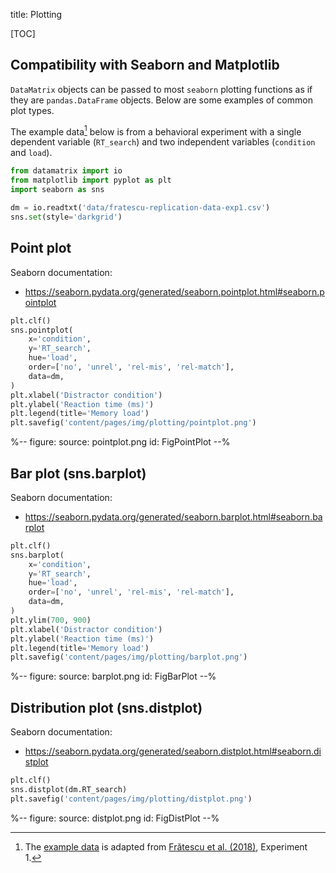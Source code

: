 title: Plotting

[TOC]

## Compatibility with Seaborn and Matplotlib

`DataMatrix` objects can be passed to most `seaborn` plotting functions as if they are `pandas.DataFrame` objects. Below are some examples of common plot types.

The example data[^data] below is from a behavioral experiment with a single dependent variable (`RT_search`) and two independent variables (`condition` and `load`).


```python
from datamatrix import io
from matplotlib import pyplot as plt
import seaborn as sns

dm = io.readtxt('data/fratescu-replication-data-exp1.csv')
sns.set(style='darkgrid')
```


## Point plot

Seaborn documentation:

- <https://seaborn.pydata.org/generated/seaborn.pointplot.html#seaborn.pointplot>

```python
plt.clf()
sns.pointplot(
    x='condition',
    y='RT_search',
    hue='load',
    order=['no', 'unrel', 'rel-mis', 'rel-match'],
    data=dm,
)
plt.xlabel('Distractor condition')
plt.ylabel('Reaction time (ms)')
plt.legend(title='Memory load')
plt.savefig('content/pages/img/plotting/pointplot.png')
```


%--
figure:
 source: pointplot.png
 id: FigPointPlot
--%


## Bar plot (sns.barplot)

Seaborn documentation:

- <https://seaborn.pydata.org/generated/seaborn.barplot.html#seaborn.barplot>

```python
plt.clf()
sns.barplot(
    x='condition',
    y='RT_search',
    hue='load',
    order=['no', 'unrel', 'rel-mis', 'rel-match'],
    data=dm,
)
plt.ylim(700, 900)
plt.xlabel('Distractor condition')
plt.ylabel('Reaction time (ms)')
plt.legend(title='Memory load')
plt.savefig('content/pages/img/plotting/barplot.png')
```

%--
figure:
 source: barplot.png
 id: FigBarPlot
--%


## Distribution plot (sns.distplot)

Seaborn documentation:

- <https://seaborn.pydata.org/generated/seaborn.distplot.html#seaborn.distplot>


```python
plt.clf()
sns.distplot(dm.RT_search)
plt.savefig('content/pages/img/plotting/distplot.png')
```

%--
figure:
 source: distplot.png
 id: FigDistPlot
--%


[^data]: The [example data](/data/fratescu-replication-data-exp1.csv) is adapted from [Frătescu et al. (2018)](https://doi.org/10.1101/474932), Experiment 1.
